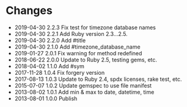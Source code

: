 # Changes

* 2019-04-30 2.2.3 Fix test for timezone database names
* 2019-04-30 2.2.1 Add Ruby version 2.3...2.5.
* 2019-04-30 2.2.0 Add #title
* 2019-04-30 2.1.0 Add #timezone_database_name
* 2019-01-27 2.0.1 Fix warning for method redefined
* 2018-06-22 2.0.0 Update to Ruby 2.5, testing gems, etc.
* 2018-04-02 1.1.0 Add #sym
* 2017-11-28 1.0.4 Fix forgery version
* 2017-08-13 1.0.3 Update to Ruby 2.4, spdx licenses, rake test, etc.
* 2015-07-07 1.0.2 Update gemspec to use file manifest
* 2013-08-02 1.0.1 Add min & max to date, datetime, time
* 2013-08-01 1.0.0 Publish
